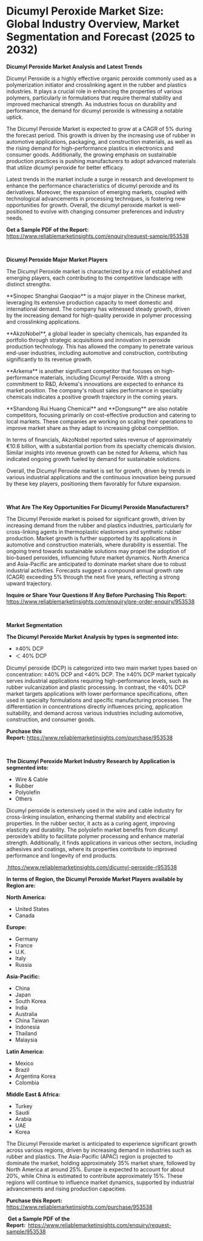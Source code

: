 <p><h1>Dicumyl Peroxide Market Size: Global Industry Overview, Market Segmentation and Forecast (2025 to 2032)</h1></p><p><strong>Dicumyl Peroxide Market Analysis and Latest Trends</strong></p>
<p><p>Dicumyl Peroxide is a highly effective organic peroxide commonly used as a polymerization initiator and crosslinking agent in the rubber and plastics industries. It plays a crucial role in enhancing the properties of various polymers, particularly in formulations that require thermal stability and improved mechanical strength. As industries focus on durability and performance, the demand for dicumyl peroxide is witnessing a notable uptick.</p><p>The Dicumyl Peroxide Market is expected to grow at a CAGR of 5% during the forecast period. This growth is driven by the increasing use of rubber in automotive applications, packaging, and construction materials, as well as the rising demand for high-performance plastics in electronics and consumer goods. Additionally, the growing emphasis on sustainable production practices is pushing manufacturers to adopt advanced materials that utilize dicumyl peroxide for better efficacy.</p><p>Latest trends in the market include a surge in research and development to enhance the performance characteristics of dicumyl peroxide and its derivatives. Moreover, the expansion of emerging markets, coupled with technological advancements in processing techniques, is fostering new opportunities for growth. Overall, the dicumyl peroxide market is well-positioned to evolve with changing consumer preferences and industry needs.</p></p>
<p><strong>Get a Sample PDF of the Report:&nbsp;</strong> <a href="https://www.reliablemarketinsights.com/enquiry/request-sample/953538?utm_campaign=3362&utm_medium=2&utm_source=Github&utm_content=ia&utm_term=18042025&utm_id=dicumyl-peroxide">https://www.reliablemarketinsights.com/enquiry/request-sample/953538</a></p>
<p>&nbsp;</p>
<p><strong>Dicumyl Peroxide Major Market Players</strong></p>
<p><p>The Dicumyl Peroxide market is characterized by a mix of established and emerging players, each contributing to the competitive landscape with distinct strengths.</p><p>**Sinopec Shanghai Gaoqiao** is a major player in the Chinese market, leveraging its extensive production capacity to meet domestic and international demand. The company has witnessed steady growth, driven by the increasing demand for high-quality peroxide in polymer processing and crosslinking applications.</p><p>**AkzoNobel**, a global leader in specialty chemicals, has expanded its portfolio through strategic acquisitions and innovation in peroxide production technology. This has allowed the company to penetrate various end-user industries, including automotive and construction, contributing significantly to its revenue growth.</p><p>**Arkema** is another significant competitor that focuses on high-performance materials, including Dicumyl Peroxide. With a strong commitment to R&D, Arkema's innovations are expected to enhance its market position. The company's robust sales performance in specialty chemicals indicates a positive growth trajectory in the coming years.</p><p>**Shandong Rui Huang Chemical** and **Dongsung** are also notable competitors, focusing primarily on cost-effective production and catering to local markets. These companies are working on scaling their operations to improve market share as they adapt to increasing global competition.</p><p>In terms of financials, AkzoNobel reported sales revenue of approximately €10.6 billion, with a substantial portion from its specialty chemicals division. Similar insights into revenue growth can be noted for Arkema, which has indicated ongoing growth fueled by demand for sustainable solutions.</p><p>Overall, the Dicumyl Peroxide market is set for growth, driven by trends in various industrial applications and the continuous innovation being pursued by these key players, positioning them favorably for future expansion.</p></p>
<p>&nbsp;</p>
<p><strong>What Are The Key Opportunities For Dicumyl Peroxide Manufacturers?</strong></p>
<p><p>The Dicumyl Peroxide market is poised for significant growth, driven by increasing demand from the rubber and plastics industries, particularly for cross-linking agents in thermoplastic elastomers and synthetic rubber production. Market growth is further supported by its applications in automotive and construction materials, where durability is essential. The ongoing trend towards sustainable solutions may propel the adoption of bio-based peroxides, influencing future market dynamics. North America and Asia-Pacific are anticipated to dominate market share due to robust industrial activities. Forecasts suggest a compound annual growth rate (CAGR) exceeding 5% through the next five years, reflecting a strong upward trajectory.</p></p>
<p><strong>Inquire or Share Your Questions If Any Before Purchasing This Report:</strong> <a href="https://www.reliablemarketinsights.com/enquiry/pre-order-enquiry/953538?utm_campaign=3362&utm_medium=2&utm_source=Github&utm_content=ia&utm_term=18042025&utm_id=dicumyl-peroxide">https://www.reliablemarketinsights.com/enquiry/pre-order-enquiry/953538</a></p>
<p>&nbsp;</p>
<p><strong>Market Segmentation</strong></p>
<p><strong>The Dicumyl Peroxide Market Analysis by types is segmented into:</strong></p>
<p><ul><li>≥40% DCP</li><li>＜ 40% DCP</li></ul></p>
<p><p>Dicumyl peroxide (DCP) is categorized into two main market types based on concentration: ≥40% DCP and <40% DCP. The ≥40% DCP market typically serves industrial applications requiring high-performance levels, such as rubber vulcanization and plastic processing. In contrast, the <40% DCP market targets applications with lower performance specifications, often used in specialty formulations and specific manufacturing processes. The differentiation in concentrations directly influences pricing, application suitability, and demand across various industries including automotive, construction, and consumer goods.</p></p>
<p><strong>Purchase this Report:&nbsp;</strong><a href="https://www.reliablemarketinsights.com/purchase/953538?utm_campaign=3362&utm_medium=2&utm_source=Github&utm_content=ia&utm_term=18042025&utm_id=dicumyl-peroxide">https://www.reliablemarketinsights.com/purchase/953538</a></p>
<p>&nbsp;</p>
<p><strong>The Dicumyl Peroxide Market Industry Research by Application is segmented into:</strong></p>
<p><ul><li>Wire & Cable</li><li>Rubber</li><li>Polyolefin</li><li>Others</li></ul></p>
<p><p>Dicumyl peroxide is extensively used in the wire and cable industry for cross-linking insulation, enhancing thermal stability and electrical properties. In the rubber sector, it acts as a curing agent, improving elasticity and durability. The polyolefin market benefits from dicumyl peroxide’s ability to facilitate polymer processing and enhance material strength. Additionally, it finds applications in various other sectors, including adhesives and coatings, where its properties contribute to improved performance and longevity of end products.</p></p>
<p><a href="https://www.reliablemarketinsights.com/dicumyl-peroxide-r953538?utm_campaign=3362&utm_medium=2&utm_source=Github&utm_content=ia&utm_term=18042025&utm_id=dicumyl-peroxide">&nbsp;https://www.reliablemarketinsights.com/dicumyl-peroxide-r953538</a></p>
<p><strong>In terms of Region, the Dicumyl Peroxide Market Players available by Region are:</strong></p>
<p>
    <p> <strong> North America: </strong>
        <ul>
            <li>United States</li>
            <li>Canada</li>
        </ul>
        </p> 
    <p> <strong> Europe: </strong>
        <ul>
            <li>Germany</li>
            <li>France</li>
            <li>U.K.</li>
            <li>Italy</li>
            <li>Russia</li>
        </ul>
        </p> 
    <p> <strong> Asia-Pacific: </strong>
        <ul>
            <li>China</li>
            <li>Japan</li>
            <li>South Korea</li>
            <li>India</li>
            <li>Australia</li>
            <li>China Taiwan</li>
            <li>Indonesia</li>
            <li>Thailand</li>
            <li>Malaysia</li>
        </ul>
        </p> 
    <p> <strong> Latin America: </strong>
        <ul>
            <li>Mexico</li>
            <li>Brazil</li>
            <li>Argentina Korea</li>
            <li>Colombia</li>
        </ul>
        </p> 
    <p> <strong> Middle East & Africa: </strong>
        <ul>
            <li>Turkey</li>
            <li>Saudi</li>
            <li>Arabia</li>
            <li>UAE</li>
            <li>Korea</li>
        </ul>
    </p>
    </p>
<p><p>The Dicumyl Peroxide market is anticipated to experience significant growth across various regions, driven by increasing demand in industries such as rubber and plastics. The Asia-Pacific (APAC) region is projected to dominate the market, holding approximately 35% market share, followed by North America at around 25%. Europe is expected to account for about 20%, while China is estimated to contribute approximately 15%. These regions will continue to influence market dynamics, supported by industrial advancements and rising production capacities.</p></p>
<p><strong>Purchase this Report: </strong><a href="https://www.reliablemarketinsights.com/purchase/953538?utm_campaign=3362&utm_medium=2&utm_source=Github&utm_content=ia&utm_term=18042025&utm_id=dicumyl-peroxide">https://www.reliablemarketinsights.com/purchase/953538</a></p>
<p>&nbsp;<strong>Get a Sample PDF of the Report:&nbsp;&nbsp;</strong><a href="https://www.reliablemarketinsights.com/enquiry/request-sample/953538?utm_campaign=3362&utm_medium=2&utm_source=Github&utm_content=ia&utm_term=18042025&utm_id=dicumyl-peroxide">https://www.reliablemarketinsights.com/enquiry/request-sample/953538</a></p>
<p><strong></strong></p>
<p><p></p><p></p><p></p></p>